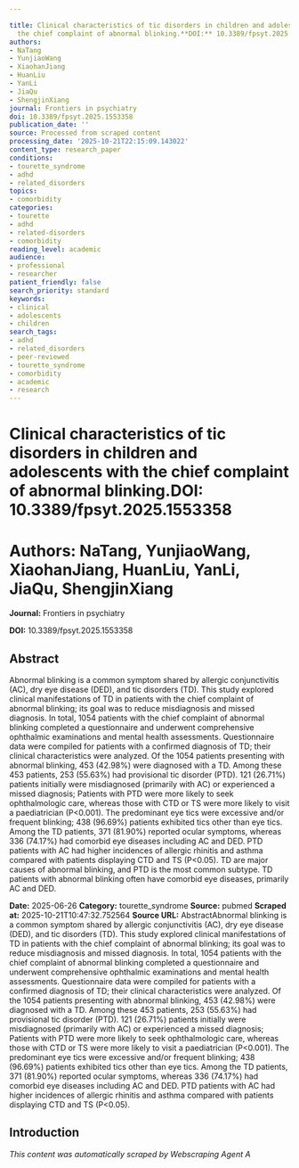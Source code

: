 ```yaml
---

title: Clinical characteristics of tic disorders in children and adolescents with
  the chief complaint of abnormal blinking.**DOI:** 10.3389/fpsyt.2025.1553358
authors:
- NaTang
- YunjiaoWang
- XiaohanJiang
- HuanLiu
- YanLi
- JiaQu
- ShengjinXiang
journal: Frontiers in psychiatry
doi: 10.3389/fpsyt.2025.1553358
publication_date: ''
source: Processed from scraped content
processing_date: '2025-10-21T22:15:09.143022'
content_type: research_paper
conditions:
- tourette_syndrome
- adhd
- related_disorders
topics:
- comorbidity
categories:
- tourette
- adhd
- related-disorders
- comorbidity
reading_level: academic
audience:
- professional
- researcher
patient_friendly: false
search_priority: standard
keywords:
- clinical
- adolescents
- children
search_tags:
- adhd
- related_disorders
- peer-reviewed
- tourette_syndrome
- comorbidity
- academic
- research
---
```




# Clinical characteristics of tic disorders in children and adolescents with the chief complaint of abnormal blinking.**DOI:** 10.3389/fpsyt.2025.1553358

# **Authors:** NaTang, YunjiaoWang, XiaohanJiang, HuanLiu, YanLi, JiaQu, ShengjinXiang

**Journal:** Frontiers in psychiatry

**DOI:** 10.3389/fpsyt.2025.1553358

## Abstract

Abnormal blinking is a common symptom shared by allergic conjunctivitis (AC), dry eye disease (DED), and tic disorders (TD). This study explored clinical manifestations of TD in patients with the chief complaint of abnormal blinking; its goal was to reduce misdiagnosis and missed diagnosis.
In total, 1054 patients with the chief complaint of abnormal blinking completed a questionnaire and underwent comprehensive ophthalmic examinations and mental health assessments. Questionnaire data were compiled for patients with a confirmed diagnosis of TD; their clinical characteristics were analyzed.
Of the 1054 patients presenting with abnormal blinking, 453 (42.98%) were diagnosed with a TD. Among these 453 patients, 253 (55.63%) had provisional tic disorder (PTD). 121 (26.71%) patients initially were misdiagnosed (primarily with AC) or experienced a missed diagnosis; Patients with PTD were more likely to seek ophthalmologic care, whereas those with CTD or TS were more likely to visit a paediatrician (P<0.001). The predominant eye tics were excessive and/or frequent blinking; 438 (96.69%) patients exhibited tics other than eye tics. Among the TD patients, 371 (81.90%) reported ocular symptoms, whereas 336 (74.17%) had comorbid eye diseases including AC and DED. PTD patients with AC had higher incidences of allergic rhinitis and asthma compared with patients displaying CTD and TS (P<0.05).
TD are major causes of abnormal blinking, and PTD is the most common subtype. TD patients with abnormal blinking often have comorbid eye diseases, primarily AC and DED.

**Date:** 2025-06-26
**Category:** tourette_syndrome
**Source:** pubmed
**Scraped at:** 2025-10-21T10:47:32.752564
**Source URL:**  AbstractAbnormal blinking is a common symptom shared by allergic conjunctivitis (AC), dry eye disease (DED), and tic disorders (TD). This study explored clinical manifestations of TD in patients with the chief complaint of abnormal blinking; its goal was to reduce misdiagnosis and missed diagnosis.
In total, 1054 patients with the chief complaint of abnormal blinking completed a questionnaire and underwent comprehensive ophthalmic examinations and mental health assessments. Questionnaire data were compiled for patients with a confirmed diagnosis of TD; their clinical characteristics were analyzed.
Of the 1054 patients presenting with abnormal blinking, 453 (42.98%) were diagnosed with a TD. Among these 453 patients, 253 (55.63%) had provisional tic disorder (PTD). 121 (26.71%) patients initially were misdiagnosed (primarily with AC) or experienced a missed diagnosis; Patients with PTD were more likely to seek ophthalmologic care, whereas those with CTD or TS were more likely to visit a paediatrician (P<0.001). The predominant eye tics were excessive and/or frequent blinking; 438 (96.69%) patients exhibited tics other than eye tics. Among the TD patients, 371 (81.90%) reported ocular symptoms, whereas 336 (74.17%) had comorbid eye diseases including AC and DED. PTD patients with AC had higher incidences of allergic rhinitis and asthma compared with patients displaying CTD and TS (P<0.05).
## Introduction
*This content was automatically scraped by Webscraping Agent A*